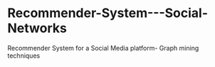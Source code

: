 # Recommender-System---Social-Networks
Recommender System for a Social Media platform- Graph mining techniques
